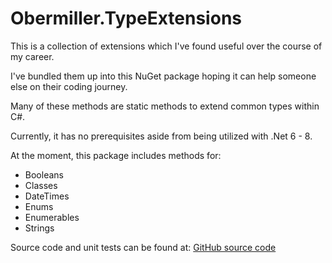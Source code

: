 ﻿# Obermiller.TypeExtensions

This is a collection of extensions which I've found useful over the course of my career.

I've bundled them up into this NuGet package hoping it can help someone else on their coding journey.

Many of these methods are static methods to extend common types within C#.

Currently, it has no prerequisites aside from being utilized with .Net 6 - 8.

At the moment, this package includes methods for:

- Booleans
- Classes
- DateTimes
- Enums
- Enumerables
- Strings

Source code and unit tests can be found at:
[GitHub source code](https://github.com/Obermiller/TypeExtensions)